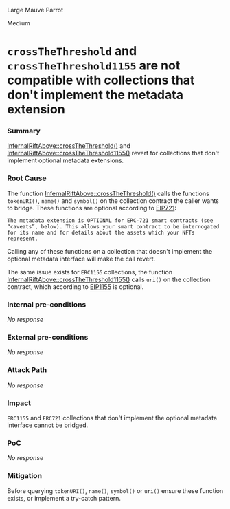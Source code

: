 Large Mauve Parrot

Medium

# `crossTheThreshold` and `crossTheThreshold1155` are not compatible with collections that don't implement the metadata extension

### Summary

[InfernalRiftAbove::crossTheThreshold()](https://github.com/sherlock-audit/2024-08-flayer/blob/main/moongate/src/InfernalRiftAbove.sol#L83) and [InfernalRiftAbove::crossTheThreshold1155()](https://github.com/sherlock-audit/2024-08-flayer/blob/main/moongate/src/InfernalRiftAbove.sol#L137) revert for collections that don't implement optional metadata extensions.

### Root Cause

The function [InfernalRiftAbove::crossTheThreshold()](https://github.com/sherlock-audit/2024-08-flayer/blob/main/moongate/src/InfernalRiftAbove.sol#L83) calls the functions `tokenURI()`, `name()` and `symbol()` on the collection contract the caller wants to bridge. These functions are optional according to [EIP721](https://eips.ethereum.org/EIPS/eip-721):

```solidity
The metadata extension is OPTIONAL for ERC-721 smart contracts (see “caveats”, below). This allows your smart contract to be interrogated for its name and for details about the assets which your NFTs represent.
```

Calling any of these functions on a collection that doesn't implement the optional metadata interface will make the call revert.

The same issue exists for `ERC1155` collections, the function [InfernalRiftAbove::crossTheThreshold1155()](https://github.com/sherlock-audit/2024-08-flayer/blob/main/moongate/src/InfernalRiftAbove.sol#L137) calls `uri()` on the collection contract, which according to [EIP1155](https://eips.ethereum.org/EIPS/eip-1155) is optional.

### Internal pre-conditions

_No response_

### External pre-conditions

_No response_

### Attack Path

_No response_

### Impact

`ERC1155` and `ERC721` collections that don't implement the optional metadata interface cannot be bridged.

### PoC

_No response_

### Mitigation

Before querying `tokenURI()`, `name()`, `symbol()` or `uri()` ensure these function exists, or implement a try-catch pattern.